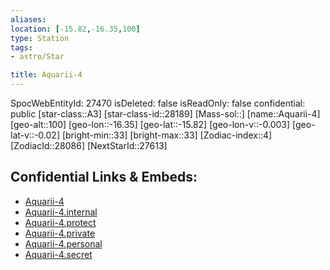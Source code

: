 ```yaml
---
aliases: 
location: [-15.82,-16.35,100]
type: Station
tags:
- astro/Star

title: Aquarii-4
---
```

SpocWebEntityId: 27470
isDeleted: false
isReadOnly: false
confidential: public
[star-class::A3]
[star-class-id::28189]
[Mass-sol::]
[name::Aquarii-4]
[geo-alt::100]
[geo-lon::-16.35]
[geo-lat::-15.82]
[geo-lon-v::-0.003]
[geo-lat-v::-0.02]
[bright-min::33]
[bright-max::33]
[Zodiac-index::4]
[ZodiacId::28086]
[NextStarId::27613]



## Confidential Links & Embeds: 
- [Aquarii-4](../../../_public/astro/Star/Aquarii-4.md) 
- [Aquarii-4.internal](../../../_internal/astro/Star/Aquarii-4.internal.md) 
- [Aquarii-4.protect](../../../_protect/astro/Star/Aquarii-4.protect.md) 
- [Aquarii-4.private](../../../_private/astro/Star/Aquarii-4.private.md) 
- [Aquarii-4.personal](../../../_personal/astro/Star/Aquarii-4.personal.md) 
- [Aquarii-4.secret](../../../_secret/astro/Star/Aquarii-4.secret.md)

